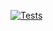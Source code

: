 [![Tests](https://github.com/jwhitehorn/ATestRepo/actions/workflows/runTests.yml/badge.svg)](https://github.com/jwhitehorn/ATestRepo/actions/workflows/runTests.yml)
